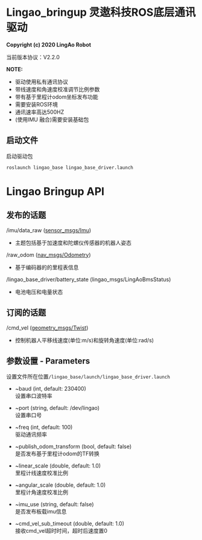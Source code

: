 # Lingao_bringup 灵遨科技ROS底层通讯驱动

 **Copyright (c) 2020 LingAo Robot**

当前版本协议：V2.2.0

 **NOTE:**  
* 驱动使用私有通讯协议
* 带线速度和角速度校准调节比例参数
* 带有基于里程计odom坐标发布功能
* 需要安装ROS环境
* 通讯速率高达500HZ
* (使用IMU 融合)需要安装基础包

## 启动文件

启动驱动包
``` linux
roslaunch lingao_base lingao_base_driver.launch
```

# Lingao Bringup API
## 发布的话题
/imu/data_raw ([sensor_msgs/Imu](http://docs.ros.org/en/melodic/api/sensor_msgs/html/msg/Imu.html))  
- 主题包括基于加速度和陀螺仪传感器的机器人姿态  

/raw_odom ([nav_msgs/Odometry](http://docs.ros.org/en/noetic/api/nav_msgs/html/msg/Odometry.html))  
- 基于编码器的的里程表信息

/lingao_base_driver/battery_state (lingao_msgs/LingAoBmsStatus)
- 电池电压和电量状态

## 订阅的话题
/cmd_vel ([geometry_msgs/Twist](http://docs.ros.org/en/melodic/api/geometry_msgs/html/msg/Twist.html))
- 控制机器人平移线速度(单位:m/s)和旋转角速度(单位:rad/s)

## 参数设置 - Parameters
设置文件所在位置`/lingao_base/launch/lingao_base_driver.launch`

- ~baud (int, default: 230400)  
    设置串口波特率
- ~port (string, default: /dev/lingao)  
    设置串口号
- ~freq (int, default: 100)  
    驱动通讯频率

- ~publish_odom_transform (bool, default: false)  
    是否发布基于里程计odom的TF转换
- ~linear_scale (double, default: 1.0)  
    里程计线速度校准比例
- ~angular_scale (double, default: 1.0)  
    里程计角速度校准比例
  
- ~imu_use (string, default: false)  
    是否发布板载imu信息
- ~cmd_vel_sub_timeout (double, default: 1.0)  
    接收cmd_vel超时时间，超时后速度置0
